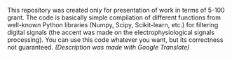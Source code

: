 This repository was created only for presentation of work in terms of 5-100 grant.
The code is basically simple compilation of different functions from well-known Python libraries (Numpy, Scipy, Scikit-learn, etc.)
for filtering digital signals (the accent was made on the electrophysiological signals processing).
You can use this code whatever you want, but its correctness not guaranteed.
*(Description was made with Google Translate)*
